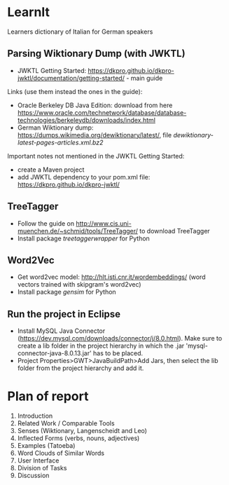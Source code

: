 # LearnIt
Learners dictionary of Italian for German speakers

## Parsing Wiktionary Dump (with JWKTL)
* JWKTL Getting Started: https://dkpro.github.io/dkpro-jwktl/documentation/getting-started/ - main guide

Links (use them instead the ones in the guide):
* Oracle Berkeley DB Java Edition: download from here https://www.oracle.com/technetwork/database/database-technologies/berkeleydb/downloads/index.html
* German Wiktionary dump: https://dumps.wikimedia.org/dewiktionary/latest/, file *dewiktionary-latest-pages-articles.xml.bz2*

Important notes not mentioned in the JWKTL Getting Started:
* create a Maven project
* add JWKTL dependency to your pom.xml file: https://dkpro.github.io/dkpro-jwktl/

## TreeTagger
* Follow the guide on http://www.cis.uni-muenchen.de/~schmid/tools/TreeTagger/ to download TreeTagger
* Install package *treetaggerwrapper* for Python

## Word2Vec
* Get word2vec model: http://hlt.isti.cnr.it/wordembeddings/ (word vectors trained with skipgram's word2vec)
* Install package *gensim* for Python

## Run the project in Eclipse
* Install MySQL Java Connector (https://dev.mysql.com/downloads/connector/j/8.0.html). Make sure to create a lib folder in the project hierarchy in which the .jar  'mysql-connector-java-8.0.13.jar' has to be placed.
* Project Properties>GWT>JavaBuildPath>Add Jars, then select the lib folder from the project hierarchy and add it.

# Plan of report
1. Introduction
2. Related Work / Comparable Tools
3. Senses (Wiktionary, Langenscheidt and Leo)
4. Inflected Forms (verbs, nouns, adjectives)
5. Examples (Tatoeba)
6. Word Clouds of Similar Words
7. User Interface
8. Division of Tasks
9. Discussion
